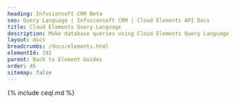 ```yaml
---
heading: Infusionsoft CRM Beta
seo: Query Language | Infusionsoft CRM | Cloud Elements API Docs
title: Cloud Elements Query Language
description: Make database queries using Cloud Elements Query Language.
layout: docs
breadcrumbs: /docs/elements.html
elementId: 191
parent: Back to Element Guides
order: 45
sitemap: false
---
```


{% include ceql.md %}
